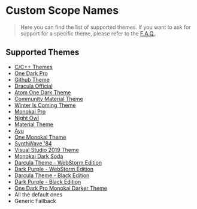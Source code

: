 # Custom Scope Names

> Here you can find the list of supported themes.
> If you want to ask for support for a specific theme, please refer to the [F.A.Q.](FAQ.md).

## Supported Themes

- [C/C++ Themes](https://marketplace.visualstudio.com/items?itemName=ms-vscode.cpptools-themes)
- [One Dark Pro](https://marketplace.visualstudio.com/items?itemName=zhuangtongfa.Material-theme)
- [Github Theme](https://marketplace.visualstudio.com/items?itemName=GitHub.github-vscode-theme)
- [Dracula Official](https://marketplace.visualstudio.com/items?itemName=dracula-theme.theme-dracula)
- [Atom One Dark Theme](https://marketplace.visualstudio.com/items?itemName=akamud.vscode-theme-onedark)
- [Community Material Theme](https://marketplace.visualstudio.com/items?itemName=Equinusocio.vsc-community-material-theme)
- [Winter Is Coming Theme](https://marketplace.visualstudio.com/items?itemName=johnpapa.winteriscoming)
- [Monokai Pro](https://marketplace.visualstudio.com/items?itemName=monokai.theme-monokai-pro-vscode)
- [Night Owl](https://marketplace.visualstudio.com/items?itemName=sdras.night-owl)
- [Material Theme](https://marketplace.visualstudio.com/items?itemName=Equinusocio.vsc-material-theme)
- [Ayu](https://marketplace.visualstudio.com/items?itemName=teabyii.ayu)
- [One Monokai Theme](https://marketplace.visualstudio.com/items?itemName=azemoh.one-monokai)
- [SynthWave '84](https://marketplace.visualstudio.com/items?itemName=RobbOwen.synthwave-vscode)
- [Visual Studio 2019 Theme](https://marketplace.visualstudio.com/items?itemName=kast789.vs-2019-theme)
- [Monokai Dark Soda](https://marketplace.visualstudio.com/items?itemName=AdamCaviness.theme-monokai-dark-soda)
- [Darcula Theme - WebStorm Edition](https://marketplace.visualstudio.com/items?itemName=rexebin.dracula)
- [Dark Purple - WebStorm Edition](https://marketplace.visualstudio.com/items?itemName=rexebin.darkpurple)
- [Darcula Theme - Black Edition](https://marketplace.visualstudio.com/items?itemName=rexebin.dracula-black)
- [Dark Purple - Black Edition](https://marketplace.visualstudio.com/items?itemName=rexebin.darkpurple-black)
- [One Dark Pro Monokai Darker Theme](https://marketplace.visualstudio.com/items?itemName=eserozvataf.one-dark-pro-monokai-darker)
- All the default ones
- Generic Fallback
